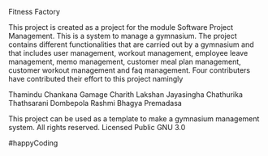 Fitness Factory

This project is created as a project for the module Software Project Management. This is a system to manage a gymnasium. The project contains different functionalities that are carried out by a gymnasium and that includes user management, workout management, employee leave management, memo management, customer meal plan management, customer workout management and faq management. Four contributers have contributed their effort to this project namingly

Thamindu Chankana Gamage
Charith Lakshan Jayasingha
Chathurika Thathsarani Dombepola
Rashmi Bhagya Premadasa

This project can be used as a template to make a gymnasium management system.
All rights reserved.
Licensed Public GNU 3.0

#happyCoding
